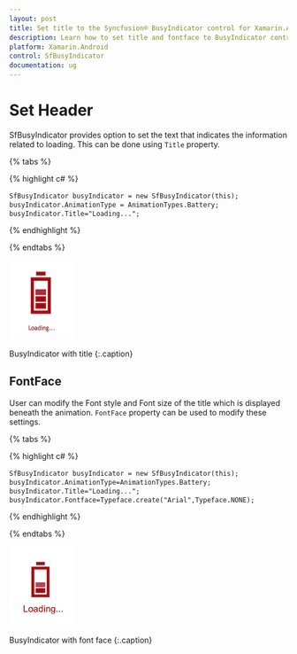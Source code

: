 ```yaml
---
layout: post
title: Set title to the Syncfusion® BusyIndicator control for Xamarin.Android
description: Learn how to set title and fontface to BusyIndicator control
platform: Xamarin.Android
control: SfBusyIndicator
documentation: ug
---
```


# Set Header

SfBusyIndicator provides option to set the text that indicates the information related to loading. This can be done using `Title` property.

{% tabs %}

{% highlight c# %}

	SfBusyIndicator busyIndicator = new SfBusyIndicator(this);
	busyIndicator.AnimationType = AnimationTypes.Battery;
	busyIndicator.Title="Loading...";
	
{% endhighlight %}

{% endtabs %}

![](images/Title_img1.png) 
                                          
BusyIndicator with title
{:.caption}

## FontFace

User can modify the Font style and Font size of the title which is displayed beneath the animation. `FontFace` property can be used to modify these settings. 

{% tabs %}

{% highlight c# %}

	SfBusyIndicator busyIndicator = new SfBusyIndicator(this);
	busyIndicator.AnimationType=AnimationTypes.Battery;
	busyIndicator.Title="Loading...";
	busyIndicator.Fontface=Typeface.create("Arial",Typeface.NONE);

{% endhighlight %}

{% endtabs %}

![](images/Title_img2.png)   
                                                  
BusyIndicator with font face
{:.caption}

